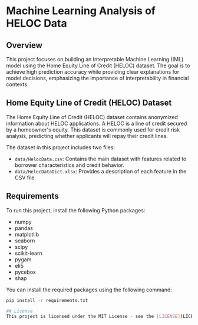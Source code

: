 # Machine Learning Analysis of HELOC Data

## Overview

This project focuses on building an Interpretable Machine Learning (IML) model using the Home Equity Line of Credit (HELOC) dataset. The goal is to achieve high prediction accuracy while providing clear explanations for model decisions, emphasizing the importance of interpretability in financial contexts.

## Home Equity Line of Credit (HELOC) Dataset

The Home Equity Line of Credit (HELOC) dataset contains anonymized information about HELOC applications. A HELOC is a line of credit secured by a homeowner's equity. This dataset is commonly used for credit risk analysis, predicting whether applicants will repay their credit lines.

The dataset in this project includes two files:

-   `data/HelocData.csv`: Contains the main dataset with features related to borrower characteristics and credit behavior.
-   `data/HelocDataDict.xlsx`: Provides a description of each feature in the CSV file.

## Requirements

To run this project, install the following Python packages:

- numpy
- pandas
- matplotlib
- seaborn
- scipy
- scikit-learn
- pygam
- eli5
- pycebox
- shap

You can install the required packages using the following command:

```bash
pip install -r requirements.txt

## License
This project is licensed under the MIT License - see the [LICENSE](LICENSE) file for details.

